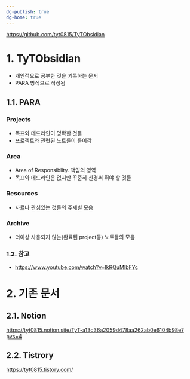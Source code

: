 ```yaml
---
dg-publish: true
dg-home: true
---
```


https://github.com/tyt0815/TyTObsidian
# 1. TyTObsidian
- 개인적으로 공부한 것을 기록하는 문서
- PARA 방식으로 작성됨

## 1.1. PARA
### Projects
- 목표와 데드라인이 명확한 것들
- 프로젝트와 관련된 노트들이 들어감
### Area
- Area of Responsiblity. 책임의 영역
- 목표와 데드라인은 없지만 꾸준히 신경써 줘야 할 것들
### Resources
- 자료나 관심있는 것들의 주제별 모음
### Archive
- 더이상 사용되지 않는(완료된 project등) 노트들의 모음

### 1.2. 참고
- https://www.youtube.com/watch?v=lkRQuMIbFYc

# 2. 기존 문서
## 2.1. Notion
https://tyt0815.notion.site/TyT-a13c36a2059d478aa262ab0e6104b98e?pvs=4
## 2.2. Tistrory
https://tyt0815.tistory.com/

